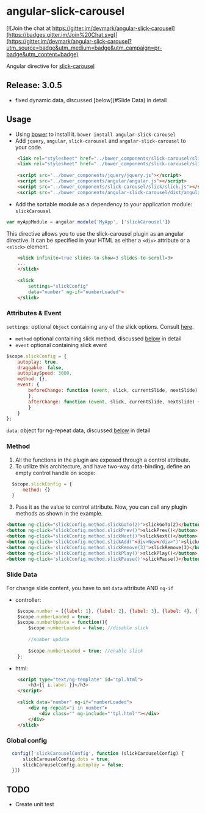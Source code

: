 angular-slick-carousel
======================

[![Join the chat at https://gitter.im/devmark/angular-slick-carousel](https://badges.gitter.im/Join%20Chat.svg)](https://gitter.im/devmark/angular-slick-carousel?utm_source=badge&utm_medium=badge&utm_campaign=pr-badge&utm_content=badge)

Angular directive for [slick-carousel](http://kenwheeler.github.io/slick/)

Release: 3.0.5
------------
- fixed dynamic data, discussed [below](#Slide Data) in detail


Usage
-----

- Using [bower](http://bower.io/) to install it. `bower install angular-slick-carousel`
- Add `jquery`, `angular`, `slick-carousel` and `angular-slick-carousel` to your code.

```html
    <link rel="stylesheet" href="../bower_components/slick-carousel/slick/slick.css">
    <link rel="stylesheet" href="../bower_components/slick-carousel/slick/slick-theme.css">
    
    <script src="../bower_components/jquery/jquery.js"></script>
    <script src="../bower_components/angular/angular.js"></script>
    <script src="../bower_components/slick-carousel/slick/slick.js"></script>
    <script src="../bower_components/angular-slick-carousel/dist/angular-slick.min.js"></script>
```

- Add the sortable module as a dependency to your application module: `slickCarousel`

```js
var myAppModule = angular.module('MyApp', ['slickCarousel'])
```

This directive allows you to use the slick-carousel plugin as
an angular directive. It can be specified in your HTML
as either a `<div>` attribute or a `<slick>` element.

```html
    <slick infinite=true slides-to-show=3 slides-to-scroll=3>
    ...
    </slick>
    
    <slick 
        settings="slickConfig"
        data="number" ng-if="numberLoaded">
    </slick>
```

### Attributes & Event ###
`settings`: optional `Object` containing any of the slick options. Consult [here](http://kenwheeler.github.io/slick/#settings).
 - `method` optional containing slick method. discussed [below](#method) in detail
 - `event` optional containing slick event

```javascript
$scope.slickConfig = {
    autoplay: true,
    draggable: false,  
    autoplaySpeed: 3000,
    method: {},
    event: {
        beforeChange: function (event, slick, currentSlide, nextSlide) {
        },
        afterChange: function (event, slick, currentSlide, nextSlide) {
        }
    }
};
```
`data`: object for ng-repeat data, discussed [below](#data) in detail

### Method ###
1. All the functions in the plugin are exposed through a control
attribute.
2. To utilize this architecture, and have two-way data-binding,
define an empty control handle on scope:
  ```js
    $scope.slickConfig = {
        method: {}
    }
```
3. Pass it as the value to control attribute. Now, you can call any plugin methods
as shown in the example.

```html
<button ng-click="slickConfig.method.slickGoTo(2)">slickGoTo(2)</button>
<button ng-click="slickConfig.method.slickPrev()">slickPrev()</button>
<button ng-click="slickConfig.method.slickNext()">slickNext()</button>
<button ng-click='slickConfig.method.slickAdd("<div>New</div>")'>slickAdd()</button>
<button ng-click='slickConfig.method.slickRemove(3)'>slickRemove(3)</button>
<button ng-click='slickConfig.method.slickPlay()'>slickPlay()</button>
<button ng-click='slickConfig.method.slickPause()'>slickPause()</button>
```

### Slide Data ###
For change slide content, you have to set `data` attribute AND `ng-if`

- controller:
```js
    $scope.number = [{label: 1}, {label: 2}, {label: 3}, {label: 4}, {label: 5}, {label: 6}, {label: 7}, {label: 8}];
    $scope.numberLoaded = true;
    $scope.numberUpdate = function(){
        $scope.numberLoaded = false; //disable slick
        
        //number update
        
        $scope.numberLoaded = true; //enable slick
    };
```
- html:
```html
    <script type="text/ng-template" id="tpl.html">
        <h3>{{ i.label }}</h3>
    </script>
    
    <slick data="number" ng-if="numberLoaded">
        <div ng-repeat="i in number">
            <div class="" ng-include="'tpl.html'"></div>
        </div>
    </slick>
```

### Global config ###
  ```js
    config(['slickCarouselConfig', function (slickCarouselConfig) {
        slickCarouselConfig.dots = true;
        slickCarouselConfig.autoplay = false;
    }])
  ```
TODO
-----
- Create unit test

